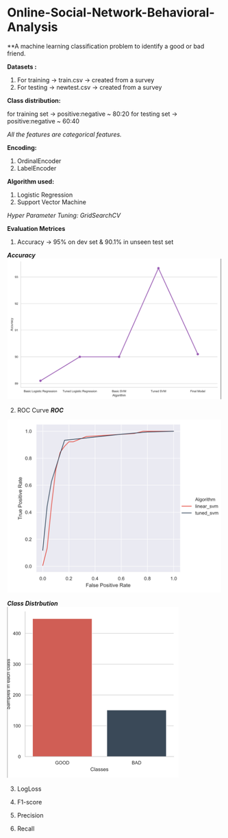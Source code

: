 # Online-Social-Network-Behavioral-Analysis

**A machine learning classification problem to identify a good or bad friend.

**Datasets :**

1. For training -> train.csv -> created from a survey
2. For testing -> newtest.csv -> created from a survey

**Class distribution:**

for training set -> positive:negative ~ 80:20
for testing set -> positive:negative ~ 60:40

*All the features are categorical features.*

**Encoding:** 

1. OrdinalEncoder
2. LabelEncoder


**Algorithm used:** 

1. Logistic Regression
2. Support Vector Machine


*Hyper Parameter Tuning: GridSearchCV*

**Evaluation Metrices**

1. Accuracy -> 95% on dev set & 90.1% in unseen test set


***Accuracy***
<img src = "Jpeg/accuracy.png" width = "500">


2. ROC Curve
***ROC***
<img src = "Jpeg/roc.png" width = "500">


***Class Distrbution***
<img src = "Jpeg/classdist.png" width = "400">


3. LogLoss

4. F1-score

5. Precision

6. Recall

